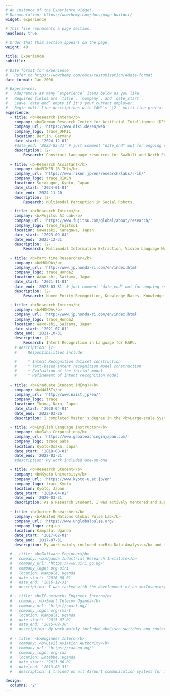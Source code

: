 ```yaml
---
# An instance of the Experience widget.
# Documentation: https://wowchemy.com/docs/page-builder/
widget: experience

# This file represents a page section.
headless: true

# Order that this section appears on the page.
weight: 40

title: Experience
subtitle:

# Date format for experience
#   Refer to https://wowchemy.com/docs/customization/#date-format
date_format: Jan 2006

# Experiences.
#   Add/remove as many `experience` items below as you like.
#   Required fields are `title`, `company`, and `date_start`.
#   Leave `date_end` empty if it's your current employer.
#   Begin multi-line descriptions with YAML's `|2-` multi-line prefix.
experience:
  - title: <b>Research Intern</b>
    company: <b>German Research Center for Artificial Intelligence (DFKI)</b> # Deutsches Forschungszentrum für Künstliche Intelligenz GmbH 
    company_url: 'https://www.dfki.de/en/web'
    company_logo: trace_DFKI1
    location: Berlin, Germany
    date_start: '2024-12-01'
    #date_end: '2023-03-31' # just comment "date_end" out for ongoing roles.
    description: |2-
        Research: Construct language resources for Swahili and North European languages. 

  - title: <b>Research Assistant</b>
    company: <b>RIKEN (R-IH)</b>
    company_url: 'https://www.riken.jp/en/research/labs/r-ih/'
    company_logo: trace_RIKEN
    location: Sorakugun, Kyoto, Japan
    date_start: '2024-01-01'
    date_end: '2024-11-20' 
    description: |2-
        Research: Multimodal Perception in Social Robots.

  - title: <b>Research Intern</b>
    company: <b>Fujitsu AI Lab</b>
    company_url: 'https://www.fujitsu.com/global/about/research/'
    company_logo: trace_fujitsu1
    location: Kawasaki, Kanagawa, Japan
    date_start: '2023-09-04'
    date_end: '2023-12-31'
    description: |2-
        Research: Multimodal Information Extraction, Vision Language Models (VLMs).

  - title: <b>Part time Researcher</b>
    company: <b>HONDA</b>
    company_url: 'http://www.jp.honda-ri.com/en/index.html'
    company_logo: trace_Honda2
    location: Wako-shi, Saitama, Japan
    date_start: '2021-11-01'
    date_end: '2023-03-31' # just comment "date_end" out for ongoing roles.
    description: |2-
        Research: Named Entity Recognition, Knowledge Bases, Knowledge Graphs. 

  - title: <b>Research Intern</b>
    company: <b>HONDA</b>
    company_url: 'http://www.jp.honda-ri.com/en/index.html'
    company_logo: trace_Honda2
    location: Wako-shi, Saitama, Japan
    date_start: '2021-07-01'
    date_end: '2021-10-31'
    description: |2-
        Research: Intent Recognition in Language for HARU.
    # description: |2-
    #     Responsibilities include:

    #     * Intent Recognition dataset construction
    #     * Text-based intent recognition model construction
    #     * Evaluation of the initial model
    #     * Refinement of intent recognition model
        
  - title: <b>Graduate Student (MEng)</b>
    company: <b>NAIST</b>
    company_url: 'http://www.naist.jp/en/'
    company_logo: trace
    location: Ikoma, Nara, Japan
    date_start: '2020-04-01'
    date_end: '2022-03-26'
    description: I completed Master's degree in the <b>Large-scale Systems Management Lab</b> where I worked on <b>Intrusion Detection</b> with <b> Prof. Shoji Kasahara</b>.

  - title: <b>English Language Instructor</b>
    company: <b>Gaba Corporation</b>
    company_url: 'https://www.gabateachinginjapan.com/'
    company_logo: trace_Gaba
    location: Kyoto/Osaka, Japan
    date_start: '2018-08-01'
    date_end: '2022-03-31'
    #description: My work included one-on-one 

  - title: <b>Research Student</b>
    company: <b>Kyoto University</b>
    company_url: 'https://www.kyoto-u.ac.jp/en'
    company_logo: trace_Kyoto
    location: Kyoto, Japan
    date_start: '2018-04-02'
    date_end: '2020-03-31'
    description: As a Research Student, I was actively mentored and supervised by <b>Prof. Masatoshi Yoshikawa</b> on <b>Information Retrieval, Databases, Human Computer Interface design and Artificial Intelligence</b> methods.

  - title: <b>Junior Researcher</b>
    company: <b>United Nations Global Pulse Lab</b>
    company_url: 'https://www.unglobalpulse.org/'
    company_logo: org-un
    location: Kampala, Uganda
    date_start: '2017-02-01'
    date_end: '2017-07-31'
    description: My work mainly included <b>Big Data Analysis</b> and the collection of <b>GIS data</b>.

  # - title: <b>Software Engineer</b>
  #   company: <b>Uganda Industrial Research Institute</b>
  #   company_url: 'https://www.uiri.go.ug/'
  #   company_logo: org-uiri
  #   location: Kampala, Uganda
  #   date_start: '2016-08-01'
  #   date_end: '2016-12-31'
  #   description: I was tasked with the development of an <b>Inventory Management System</b> using PHP and SQLite. 

  # - title: <b>IP-networks Engineer Intern</b>
  #   company: <b>Smart Telecom Uganda</b>
  #   company_url: 'http://smart.ug/'
  #   company_logo: org-smart
  #   location: Kampala, Uganda
  #   date_start: '2015-07-01'
  #   date_end: '2015-09-30'
  #   description: My work mainly included <b>Cisco switches and routers' configuration, DNS configuration, VPN set up and management, and CS-Core monitoring.</b>

  # - title: <b>Engineer Intern</b>
  #   company: <b>Civil Aviation Authority</b>
  #   company_url: 'https://caa.go.ug/'
  #   company_logo: org-caa
  #   location: Entebbe, Uganda
  #   date_start: '2013-06-01'
  #   date_end: '2013-08-31'
  #   description: I trained on all Airport communication systems for instance <b>TETRA, VHF, HF, VSAT, ILS, Satellites and Radar</b>

design:
  columns: '2'
---
```

